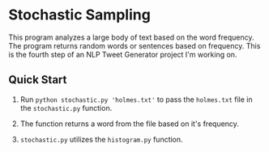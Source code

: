 # Stochastic Sampling

This program analyzes a large body of text based on the word frequency. The program returns random words or sentences based on frequency. This is the fourth step of an NLP Tweet Generator project I'm working on.

## Quick Start

1. Run ```python stochastic.py 'holmes.txt'``` to pass the ```holmes.txt``` file in the ```stochastic.py``` function.
1. The function returns a word from the file based on it's frequency.

1. ```stochastic.py``` utilizes the ```histogram.py``` function.
